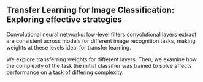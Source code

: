 ## Transfer Learning for Image Classification: Exploring effective strategies

Convolutional neural networks: low-level filters convolutional layers extract are consistent across models for different image recognition tasks, making weights at these levels ideal for transfer learning. 

We explore transferring weights for different layers. Then, we examine how the complexity of the task the initial classifier was trained to solve affects performance on a task of differing complexity.


